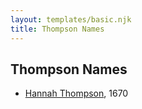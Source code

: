 ```yaml
---
layout: templates/basic.njk
title: Thompson Names
---
```

## Thompson Names
- [Hannah Thompson](/people/1/1871336), 1670